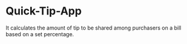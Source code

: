 # Quick-Tip-App
It calculates the amount of tip to be shared among purchasers on a bill based on a set percentage.
